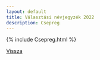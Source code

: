 ```yaml
---
layout: default
title: Választási névjegyzék 2022
description: Csepreg
---
```


{% include Csepreg.html %}

[Vissza](./)